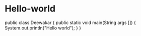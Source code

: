 # Hello-world
public class Deewakar {
public static void main(String args [])
{
System.out.println("Hello world");
}
}
